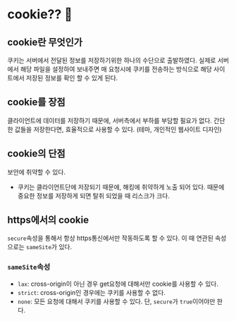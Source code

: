 # cookie?? :cookie:

## cookie란 무엇인가

쿠키는 서버에서 전달된 정보를 저장하기위한 하나의 수단으로 출발하였다.
실제로 서버에서 해당 파일을 설정하여 보내주면 매 요청시에 쿠키를 전송하는 방식으로 해당 사이트에서 저장된 정보를 확인 할 수 있게 된다.

## cookie를 장점

클라이언트에 데이터를 저장하기 때문에, 서버측에서 부하를 부담할 필요가 없다.
간단한 값들을 저장한다면, 효율적으로 사용할 수 있다. (테마, 개인적인 웹사이트 디자인)

## cookie의 단점

보안에 취약할 수 있다.

- 쿠키는 클라이언트단에 저장되기 때문에, 해킹에 취약하게 노출 되어 있다.
  때문에 중요한 정보를 저장하게 되면 탈취 되었을 때 리스크가 크다.

## https에서의 cookie

`secure`속성을 통해서 항상 https통신에서만 작동하도록 할 수 있다.
이 때 연관된 속성으로는 `sameSite`가 있다.

### `sameSite`속성

- `lax`: cross-origin이 아닌 경우 get요청에 대해서만 cookie를 사용할 수 있다.
- `strict`: cross-origin인 경우에는 쿠키를 사용할 수 없다.
- `none`: 모든 요청에 대해서 쿠키를 사용할 수 있다. 단, `secure`가 `true`이어야만 한다.
